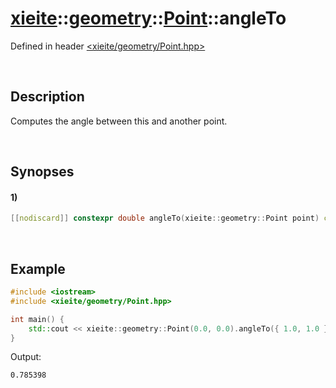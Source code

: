 # [xieite](../../../../../xieite.md)\:\:[geometry](../../../../../geometry.md)\:\:[Point](../../../Point.md)\:\:angleTo
Defined in header [<xieite/geometry/Point.hpp>](../../../../../../include/xieite/geometry/Point.hpp)

&nbsp;

## Description
Computes the angle between this and another point.

&nbsp;

## Synopses
#### 1)
```cpp
[[nodiscard]] constexpr double angleTo(xieite::geometry::Point point) const noexcept;
```

&nbsp;

## Example
```cpp
#include <iostream>
#include <xieite/geometry/Point.hpp>

int main() {
    std::cout << xieite::geometry::Point(0.0, 0.0).angleTo({ 1.0, 1.0 }) << '\n';
}
```
Output:
```
0.785398
```
